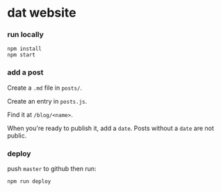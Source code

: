 # dat website

### run locally

```
npm install
npm start
```

### add a post

Create a `.md` file in `posts/`.

Create an entry in `posts.js`.

Find it at `/blog/<name>`.

When you're ready to publish it, add a `date`. Posts without a `date` are not public.

### deploy

push `master` to github then run:

```
npm run deploy
```
